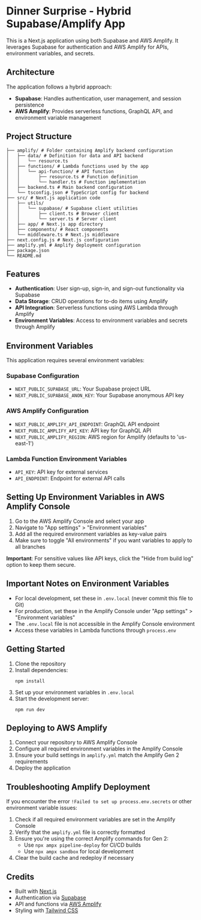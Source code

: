 # Dinner Surprise - Hybrid Supabase/Amplify App

This is a Next.js application using both Supabase and AWS Amplify. It leverages Supabase for authentication and AWS Amplify for APIs, environment variables, and secrets.

## Architecture

The application follows a hybrid approach:

- **Supabase**: Handles authentication, user management, and session persistence
- **AWS Amplify**: Provides serverless functions, GraphQL API, and environment variable management

## Project Structure

```
├── amplify/ # Folder containing Amplify backend configuration
│   ├── data/ # Definition for data and API backend
│   │   └── resource.ts
│   ├── functions/ # Lambda functions used by the app
│   │   └── api-function/ # API function
│   │       ├── resource.ts # Function definition
│   │       └── handler.ts # Function implementation
│   ├── backend.ts # Main backend configuration
│   └── tsconfig.json # TypeScript config for backend
├── src/ # Next.js application code
│   ├── utils/
│   │   └── supabase/ # Supabase client utilities
│   │       ├── client.ts # Browser client
│   │       └── server.ts # Server client
│   ├── app/ # Next.js app directory
│   ├── components/ # React components
│   └── middleware.ts # Next.js middleware
├── next.config.js # Next.js configuration
├── amplify.yml # Amplify deployment configuration
├── package.json
└── README.md
```

## Features

- **Authentication**: User sign-up, sign-in, and sign-out functionality via Supabase
- **Data Storage**: CRUD operations for to-do items using Amplify
- **API Integration**: Serverless functions using AWS Lambda through Amplify
- **Environment Variables**: Access to environment variables and secrets through Amplify

## Environment Variables

This application requires several environment variables:

### Supabase Configuration
- `NEXT_PUBLIC_SUPABASE_URL`: Your Supabase project URL
- `NEXT_PUBLIC_SUPABASE_ANON_KEY`: Your Supabase anonymous API key

### AWS Amplify Configuration
- `NEXT_PUBLIC_AMPLIFY_API_ENDPOINT`: GraphQL API endpoint
- `NEXT_PUBLIC_AMPLIFY_API_KEY`: API key for GraphQL API
- `NEXT_PUBLIC_AMPLIFY_REGION`: AWS region for Amplify (defaults to 'us-east-1')

### Lambda Function Environment Variables
- `API_KEY`: API key for external services
- `API_ENDPOINT`: Endpoint for external API calls

## Setting Up Environment Variables in AWS Amplify Console

1. Go to the AWS Amplify Console and select your app
2. Navigate to "App settings" > "Environment variables"
3. Add all the required environment variables as key-value pairs
4. Make sure to toggle "All environments" if you want variables to apply to all branches

**Important**: For sensitive values like API keys, click the "Hide from build log" option to keep them secure.

## Important Notes on Environment Variables

- For local development, set these in `.env.local` (never commit this file to Git)
- For production, set these in the Amplify Console under "App settings" > "Environment variables"
- The `.env.local` file is not accessible in the Amplify Console environment
- Access these variables in Lambda functions through `process.env`

## Getting Started

1. Clone the repository
2. Install dependencies:
   ```
   npm install
   ```
3. Set up your environment variables in `.env.local`
4. Start the development server:
   ```
   npm run dev
   ```

## Deploying to AWS Amplify

1. Connect your repository to AWS Amplify Console
2. Configure all required environment variables in the Amplify Console
3. Ensure your build settings in `amplify.yml` match the Amplify Gen 2 requirements
4. Deploy the application

## Troubleshooting Amplify Deployment

If you encounter the error `!Failed to set up process.env.secrets` or other environment variable issues:

1. Check if all required environment variables are set in the Amplify Console
2. Verify that the `amplify.yml` file is correctly formatted
3. Ensure you're using the correct Amplify commands for Gen 2:
   - Use `npx ampx pipeline-deploy` for CI/CD builds
   - Use `npx ampx sandbox` for local development
4. Clear the build cache and redeploy if necessary

## Credits

- Built with [Next.js](https://nextjs.org/)
- Authentication via [Supabase](https://supabase.com)
- API and functions via [AWS Amplify](https://aws.amazon.com/amplify/)
- Styling with [Tailwind CSS](https://tailwindcss.com/) 